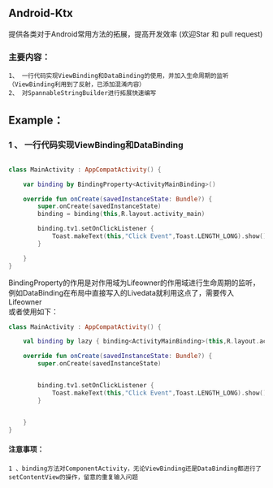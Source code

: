## Android-Ktx

提供各类对于Android常用方法的拓展，提高开发效率 (欢迎Star 和 pull request)


### 主要内容：  
    1、 一行代码实现ViewBinding和DataBinding的使用，并加入生命周期的监听（ViewBinding利用到了反射，已添加混淆内容）  
    2、 对SpannableStringBuilder进行拓展快速编写
    
    


## Example：  
### 1 、 一行代码实现ViewBinding和DataBinding
```kotlin

class MainActivity : AppCompatActivity() {

    var binding by BindingProperty<ActivityMainBinding>()

    override fun onCreate(savedInstanceState: Bundle?) {
        super.onCreate(savedInstanceState)
        binding = binding(this,R.layout.activity_main)

        binding.tv1.setOnClickListener {
            Toast.makeText(this,"Click Event",Toast.LENGTH_LONG).show()
        }

    }
}

```
BindingProperty的作用是对作用域为Lifeowner的作用域进行生命周期的监听，例如DataBinding在布局中直接写入的Livedata就利用这点了，需要传入Lifeowner  
或者使用如下：
```kotlin
class MainActivity : AppCompatActivity() {

    val binding by lazy { binding<ActivityMainBinding>(this,R.layout.activity_main) }

    override fun onCreate(savedInstanceState: Bundle?) {
        super.onCreate(savedInstanceState)


        binding.tv1.setOnClickListener {
            Toast.makeText(this,"Click Event",Toast.LENGTH_LONG).show()
        }


    }
}
```
#### 注意事项：  
    1 、binding方法对ComponentActivity，无论ViewBinding还是DataBinding都进行了setContentView的操作，留意的重复输入问题
